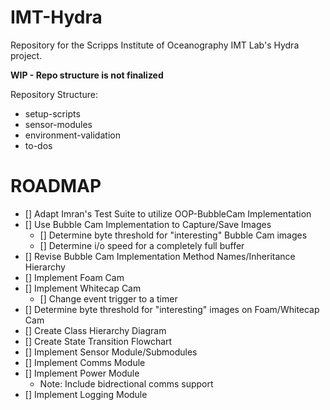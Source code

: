 # IMT-Hydra
Repository for the Scripps Institute of Oceanography IMT Lab's Hydra project. 

**WIP - Repo structure is not finalized**

Repository Structure:
- setup-scripts
- sensor-modules
- environment-validation
- to-dos

# ROADMAP
- [] Adapt Imran's Test Suite to utilize OOP-BubbleCam Implementation
- [] Use Bubble Cam Implementation to Capture/Save Images
  - [] Determine byte threshold for "interesting" Bubble Cam images
  - [] Determine i/o speed for a completely full buffer
- [] Revise Bubble Cam Implementation Method Names/Inheritance Hierarchy
- [] Implement Foam Cam
- [] Implement Whitecap Cam
  - [] Change event trigger to a timer
- [] Determine byte threshold for "interesting" images on Foam/Whitecap Cam
- [] Create Class Hierarchy Diagram
- [] Create State Transition Flowchart
- [] Implement Sensor Module/Submodules
- [] Implement Comms Module
- [] Implement Power Module
  - Note: Include bidrectional comms support
- [] Implement Logging Module
